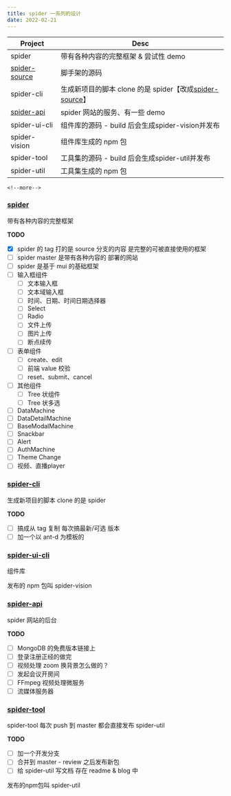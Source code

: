 ```yaml
---
title: spider 一系列的设计
date: 2022-02-21
---
```

| Project                                                    | Desc                                                                                                |
| ---------------------------------------------------------- | --------------------------------------------------------------------------------------------------- |
| spider                                                     | 带有各种内容的完整框架 & 尝试性 demo                                                                |
| [spider-source ](https://github.com/viisionary/spider-source) | 脚手架的源码                                                                                        |
| spider-cli                                                 | 生成新项目的脚本 clone 的是 spider【改成[spider-source](https://github.com/viisionary/spider-source)】 |
| [spider-api](https://github.com/viisionary/spider-api)        | spider 网站的服务、有一些 demo                                                                      |
| spider-ui-cli                                              | 组件库的源码 - build 后会生成spider-vision并发布                                                    |
| spider-vision                                              | 组件库生成的 npm 包                                                                                 |
| spider-tool                                                | 工具集的源码 - build 后会生成spider-util并发布                                                      |
| spider-util                                                | 工具集生成的 npm 包                                                                                 |

```
<!--more-->
```

### [spider](https://github.com/viisionary/spider)

带有各种内容的完整框架

**TODO**

- [X] spider 的 tag 打的是 source 分支的内容 是完整的可被直接使用的框架
- [ ] spider master 是带有各种内容的 部署的网站
- [ ] spider 是基于 mui 的基础框架
- [ ] 输入框组件
  - [ ] 文本输入框
  - [ ] 文本域输入框
  - [ ] 时间、日期、时间日期选择器
  - [ ] Select
  - [ ] Radio
  - [ ] 文件上传
  - [ ] 图片上传
  - [ ] 断点续传
- [ ] 表单组件
  - [ ] create、edit
  - [ ] 前端 value 校验
  - [ ] reset、submit、cancel
- [ ] 其他组件
  - [ ] Tree 状组件
  - [ ] Tree 状多选
- [ ] DataMachine
- [ ] DataDetailMachine
- [ ] BaseModalMachine
- [ ] Snackbar
- [ ] Alert
- [ ] AuthMachine
- [ ] Theme Change
- [ ] 视频、直播player

### [spider-cli](https://github.com/viisionary/spider-cli)

生成新项目的脚本 clone 的是 spider

**TODO**

- [ ] 搞成从 tag 复制 每次搞最新/可选 版本
- [ ] 加一个以 ant-d 为模板的

### [spider-ui-cli](https://github.com/viisionary/spider-ui-cli)

组件库

发布的 npm 包叫 spider-vision

### [spider-api](https://github.com/viisionary/spider-api)

spider 网站的后台

**TODO**

- [ ] MongoDB 的免费版本链接上
- [ ] 登录注册正经的做完
- [ ] 视频处理 zoom 换背景怎么做的？
- [ ] 发起会议开房间
- [ ] FFmpeg 视频处理微服务
- [ ] 流媒体服务器

### [spider-tool](https://github.com/viisionary/spider-tool)

spider-tool 每次 push 到 master 都会直接发布 spider-util

**TODO**

- [ ] 加一个开发分支
- [ ] 合并到 master - review 之后发布新包
- [ ] 给 spider-util 写文档 存在 readme & blog 中

发布的npm包叫 spider-util
